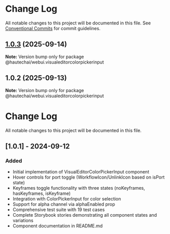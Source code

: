 # Change Log

All notable changes to this project will be documented in this file.
See [Conventional Commits](https://conventionalcommits.org) for commit guidelines.

## [1.0.3](https://github.com/HautechAI/webui/compare/@hautechai/webui.visualeditorcolorpickerinput@1.0.2...@hautechai/webui.visualeditorcolorpickerinput@1.0.3) (2025-09-14)

**Note:** Version bump only for package @hautechai/webui.visualeditorcolorpickerinput

## 1.0.2 (2025-09-13)

**Note:** Version bump only for package @hautechai/webui.visualeditorcolorpickerinput

# Change Log

All notable changes to this project will be documented in this file.

## [1.0.1] - 2024-09-12

### Added

- Initial implementation of VisualEditorColorPickerInput component
- Hover controls for port toggle (WorkflowIcon/UnlinkIcon based on isPort state)
- Keyframes toggle functionality with three states (noKeyframes, hasKeyframes, isKeyframe)
- Integration with ColorPickerInput for color selection
- Support for alpha channel via alphaEnabled prop
- Comprehensive test suite with 19 test cases
- Complete Storybook stories demonstrating all component states and variations
- Component documentation in README.md
